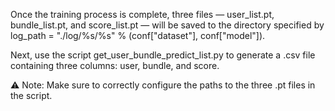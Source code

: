 Once the training process is complete, three files — user_list.pt, bundle_list.pt, and score_list.pt — will be saved to the directory specified by log_path = "./log/%s/%s" % (conf["dataset"], conf["model"]).

Next, use the script get_user_bundle_predict_list.py to generate a .csv file containing three columns: user, bundle, and score.

⚠️ Note: Make sure to correctly configure the paths to the three .pt files in the script.

